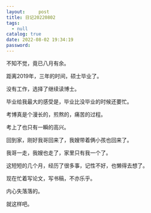 ```yaml
---
layout:     post
title: 日记20220802
tags:
  - null
catalog: true
date: 2022-08-02 19:34:19
password:
---
```


不知不觉，竟已八月有余。

距离2019年，三年的时间，硕士毕业了。

没有工作，选择了继续读博士。

毕业给我最大的感受是，毕业比没毕业的时候还要忙。

考博真是个漫长的，煎熬的，痛苦的过程。

考上了也只有一瞬的高兴。

回到家，刚好我哥回来了，我嫂带着俩小孩也回来了。

我哥一走，我嫂也走了，家里只有我一个了。

这短短的几个月，经历了很多事，记性不好，也懒得去想了。

现在忙着写论文，写书稿，不亦乐乎。

内心失落落的。

就这样吧。
